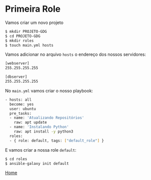# Primeira Role
Vamos criar um novo projeto

```bash
$ mkdir PROJETO-GDG
$ cd PROJETO-GDG
$ mkdir roles
$ touch main.yml hosts
```
Vamos adicionar no arquivo `hosts` o endereço dos nossos servidores:
```bash
[webserver]
255.255.255.255

[dbserver]
255.255.255.255
```
No `main.yml` vamos criar o nosso playbook:
```bash
- hosts: all
  become: yes
  user: ubuntu
  pre_tasks:
  - name: 'Atualizando Repositórios'
    raw: apt update
  - name: 'Instalando Python'
    raw: apt install -y python3
  roles:
  - { role: default, tags: ["default_role"] }
```
E vamos criar a nossa role `default`:
```bash
$ cd roles
$ ansible-galaxy init default
```

[Home](/README.md)